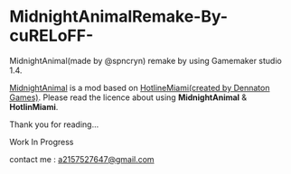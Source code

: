 # MidnightAnimalRemake-By-cuRELoFF-
MidnightAnimal(made by @spncryn) remake by using Gamemaker studio 1.4.

[MidnightAnimal](https://github.com/spncryn/midnight-animal) is a mod based on [HotlineMiami(created by Dennaton Games)](https://github.com/Pi0h1/HotlineMiami.gmx).
Please read the licence about using **MidnightAnimal** & **HotlinMiami**.

Thank you for reading...

Work In Progress

contact me : a2157527647@gmail.com
